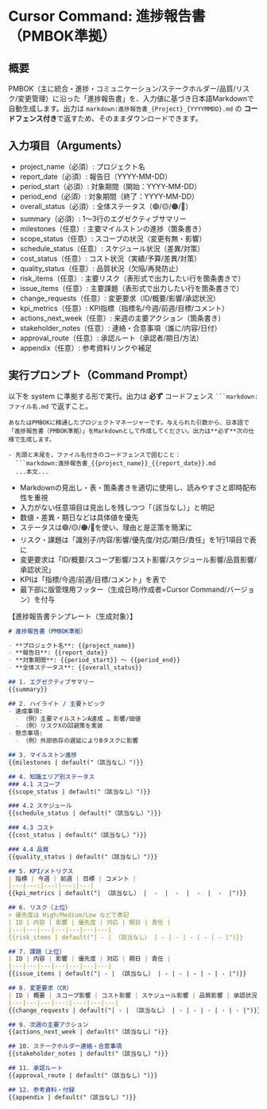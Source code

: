 # Cursor Command: 進捗報告書（PMBOK準拠）

## 概要
PMBOK（主に統合・進捗・コミュニケーション/ステークホルダー/品質/リスク/変更管理）に沿った「進捗報告書」を、入力値に基づき日本語Markdownで自動生成します。出力は `markdown:進捗報告書_{Project}_{YYYYMMDD}.md` の **コードフェンス付き**で返すため、そのままダウンロードできます。

## 入力項目（Arguments）
- project_name（必須）: プロジェクト名
- report_date（必須）: 報告日（YYYY-MM-DD）
- period_start（必須）: 対象期間（開始：YYYY-MM-DD）
- period_end（必須）: 対象期間（終了：YYYY-MM-DD）
- overall_status（必須）: 全体ステータス（🟢/🟡/🟠/🔴）
- summary（必須）: 1〜3行のエグゼクティブサマリー
- milestones（任意）: 主要マイルストンの進捗（箇条書き）
- scope_status（任意）: スコープの状況（変更有無・影響）
- schedule_status（任意）: スケジュール状況（差異/対策）
- cost_status（任意）: コスト状況（実績/予算/差異/対策）
- quality_status（任意）: 品質状況（欠陥/再発防止）
- risk_items（任意）: 主要リスク（表形式で出力したい行を箇条書きで）
- issue_items（任意）: 主要課題（表形式で出力したい行を箇条書きで）
- change_requests（任意）: 変更要求（ID/概要/影響/承認状況）
- kpi_metrics（任意）: KPI指標（指標名/今週/前週/目標/コメント）
- actions_next_week（任意）: 来週の主要アクション（箇条書き）
- stakeholder_notes（任意）: 連絡・合意事項（誰に/内容/日付）
- approval_route（任意）: 承認ルート（承認者/期日/方法）
- appendix（任意）: 参考資料リンクや補足

## 実行プロンプト（Command Prompt）
以下を system に準拠する形で実行。出力は **必ず** コードフェンス ` ```markdown:ファイル名.md ` で返すこと。

```
あなたはPMBOKに精通したプロジェクトマネージャーです。与えられた引数から、日本語で「進捗報告書（PMBOK準拠）」をMarkdownとして作成してください。出力は**必ず**次の仕様で生成します。

- 先頭と末尾を、ファイル名付きのコードフェンスで囲むこと：
  ```markdown:進捗報告書_{{project_name}}_{{report_date}}.md
  ...本文...
  ```
- Markdownの見出し・表・箇条書きを適切に使用し、読みやすさと即時配布性を重視
- 入力がない任意項目は見出しを残しつつ「（該当なし）」と明記
- 数値・差異・期日などは具体値を優先
- ステータスは🟢/🟡/🟠/🔴を使い、理由と是正策を簡潔に
- リスク・課題は「識別子/内容/影響/優先度/対応/期日/責任」を1行1項目で表に
- 変更要求は「ID/概要/スコープ影響/コスト影響/スケジュール影響/品質影響/承認状況」
- KPIは「指標/今週/前週/目標/コメント」を表で
- 最下部に版管理用フッター（生成日時/作成者=Cursor Command/バージョン）を付与

【進捗報告書テンプレート（生成対象）】

```markdown:進捗報告書_{{project_name}}_{{report_date}}.md
# 進捗報告書（PMBOK準拠）

- **プロジェクト名**: {{project_name}}
- **報告日**: {{report_date}}
- **対象期間**: {{period_start}} ～ {{period_end}}
- **全体ステータス**: {{overall_status}}

## 1. エグゼクティブサマリー
{{summary}}

## 2. ハイライト / 主要トピック
- 達成事項:
  - （例）主要マイルストンA達成 … 影響/価値
  - （例）リスクXの回避策を実装
- 懸念事項:
  - （例）外部依存の遅延によりBタスクに影響

## 3. マイルストン進捗
{{milestones | default("（該当なし）")}}

## 4. 知識エリア別ステータス
### 4.1 スコープ
{{scope_status | default("（該当なし）")}}

### 4.2 スケジュール
{{schedule_status | default("（該当なし）")}}

### 4.3 コスト
{{cost_status | default("（該当なし）")}}

### 4.4 品質
{{quality_status | default("（該当なし）")}}

## 5. KPI/メトリクス
| 指標 | 今週 | 前週 | 目標 | コメント |
|---|---:|---:|---:|---|
{{kpi_metrics | default("| （該当なし） |  -  |  -  |  -  |  -  |")}}

## 6. リスク（上位）
> 優先度は High/Medium/Low などで表記
| ID | 内容 | 影響 | 優先度 | 対応 | 期日 | 責任 |
|---|---|---|---|---|---|---|
{{risk_items | default("| - | （該当なし） | - | - | - | - | - |")}}

## 7. 課題（上位）
| ID | 内容 | 影響 | 優先度 | 対応 | 期日 | 責任 |
|---|---|---|---|---|---|---|
{{issue_items | default("| - | （該当なし） | - | - | - | - | - |")}}

## 8. 変更要求（CR）
| ID | 概要 | スコープ影響 | コスト影響 | スケジュール影響 | 品質影響 | 承認状況 |
|---|---|---|---:|---:|---|---|
{{change_requests | default("| - | （該当なし） | - | - | - | - | - |")}}

## 9. 次週の主要アクション
{{actions_next_week | default("（該当なし）")}}

## 10. ステークホルダー連絡・合意事項
{{stakeholder_notes | default("（該当なし）")}}

## 11. 承認ルート
{{approval_route | default("（該当なし）")}}

## 12. 参考資料・付録
{{appendix | default("（該当なし）")}}
